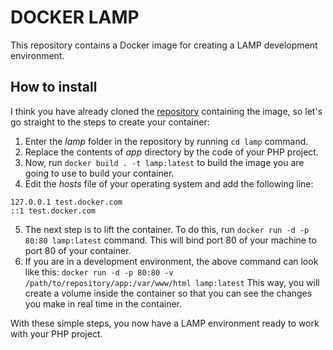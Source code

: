 # DOCKER LAMP

This repository contains a Docker image for creating a LAMP development environment.

## How to install

I think you have already cloned the [repository](https://github.com/juanmacivico87/docker) containing the image, so let's go straight to the steps to create your container: 

1. Enter the *lamp* folder in the repository by running ```cd lamp``` command.
2. Replace the contents of *app* directory by the code of your PHP project.
3. Now, run ```docker build . -t lamp:latest``` to build the image you are going to use to build your container.
4. Edit the *hosts* file of your operating system and add the following line:

```
127.0.0.1 test.docker.com
::1 test.docker.com
```

5. The next step is to lift the container. To do this, run ```docker run -d -p 80:80 lamp:latest``` command. This will bind port 80 of your machine to port 80 of your container.
6. If you are in a development environment, the above command can look like this: ```docker run -d -p 80:80 -v /path/to/repository/app:/var/www/html lamp:latest``` This way, you will create a volume inside the container so that you can see the changes you make in real time in the container.

With these simple steps, you now have a LAMP environment ready to work with your PHP project.

